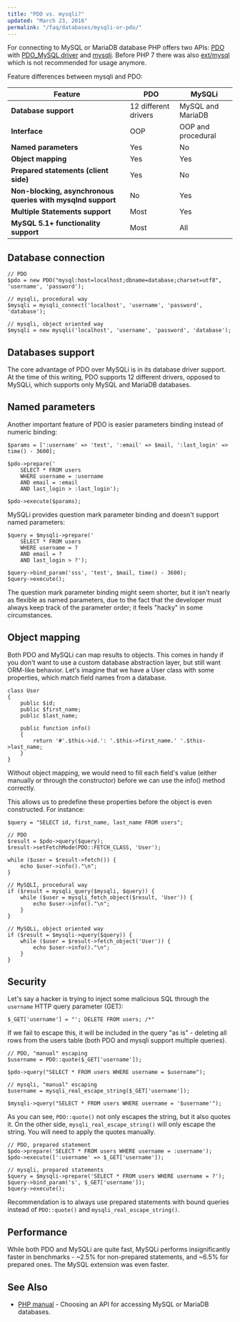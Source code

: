```yaml
---
title: "PDO vs. mysqli?"
updated: "March 23, 2016"
permalink: "/faq/databases/mysqli-or-pdo/"
---
```


For connecting to MySQL or MariaDB database PHP offers two APIs:
[PDO](http://php.net/manual/en/book.pdo.php) with
[PDO_MySQL driver](http://php.net/manual/en/ref.pdo-mysql.php) and
[mysqli](http://php.net/manual/en/book.mysqli.php). Before PHP 7 there was also
[ext/mysql](http://php.net/manual/en/book.mysql.php) which is not recommended for
usage anymore.

Feature differences between mysqli and PDO:

Feature | PDO | MySQLi
--- | --- | ---
**Database support** | 12 different drivers	| MySQL and MariaDB
**Interface** | OOP | OOP and procedural
**Named parameters** | Yes | No
**Object mapping** | Yes | Yes
**Prepared statements (client side)** | Yes | No
**Non-blocking, asynchronous queries with mysqlnd support** | No | Yes
**Multiple Statements support** | Most | Yes
**MySQL 5.1+ functionality support** | Most | All


## Database connection

```php?start_inline=1
// PDO
$pdo = new PDO("mysql:host=localhost;dbname=database;charset=utf8", 'username', 'password');

// mysqli, procedural way
$mysqli = mysqli_connect('localhost', 'username', 'password', 'database');

// mysqli, object oriented way
$mysqli = new mysqli('localhost', 'username', 'password', 'database');
```

## Databases support

The core advantage of PDO over MySQLi is in its database driver support. At the
time of this writing, PDO supports 12 different drivers, opposed to MySQLi,
which supports only MySQL and MariaDB databases.


## Named parameters

Another important feature of PDO is easier parameters binding instead of numeric
binding:

```php?start_inline=1
$params = [':username' => 'test', ':email' => $mail, ':last_login' => time() - 3600];

$pdo->prepare('
    SELECT * FROM users
    WHERE username = :username
    AND email = :email
    AND last_login > :last_login');

$pdo->execute($params);
```

MySQLi provides question mark parameter binding and doesn't support named parameters:

```php?start_inline=1
$query = $mysqli->prepare('
    SELECT * FROM users
    WHERE username = ?
    AND email = ?
    AND last_login > ?');

$query->bind_param('sss', 'test', $mail, time() - 3600);
$query->execute();
```

The question mark parameter binding might seem shorter, but it isn't nearly as
flexible as named parameters, due to the fact that the developer must always keep
track of the parameter order; it feels "hacky" in some circumstances.

## Object mapping

Both PDO and MySQLi can map results to objects. This comes in handy if you don't
want to use a custom database abstraction layer, but still want ORM-like behavior.
Let's imagine that we have a User class with some properties, which match field
names from a database.

```php?start_inline=1
class User
{
    public $id;
    public $first_name;
    public $last_name;

    public function info()
    {
        return '#'.$this->id.': '.$this->first_name.' '.$this->last_name;
    }
}
```

Without object mapping, we would need to fill each field's value (either manually
or through the constructor) before we can use the info() method correctly.

This allows us to predefine these properties before the object is even constructed.
For instance:

```php?start_inline=1
$query = "SELECT id, first_name, last_name FROM users";

// PDO
$result = $pdo->query($query);
$result->setFetchMode(PDO::FETCH_CLASS, 'User');

while ($user = $result->fetch()) {
    echo $user->info()."\n";
}

// MySQLI, procedural way
if ($result = mysqli_query($mysqli, $query)) {
    while ($user = mysqli_fetch_object($result, 'User')) {
        echo $user->info()."\n";
    }
}

// MySQLi, object oriented way
if ($result = $mysqli->query($query)) {
    while ($user = $result->fetch_object('User')) {
        echo $user->info()."\n";
    }
}
```

## Security

Let's say a hacker is trying to inject some malicious SQL through the `username`
HTTP query parameter (GET):

```php?start_inline=1
$_GET['username'] = "'; DELETE FROM users; /*"
```

If we fail to escape this, it will be included in the query "as is" - deleting
all rows from the users table (both PDO and mysqli support multiple queries).

```php?start_inline=1
// PDO, "manual" escaping
$username = PDO::quote($_GET['username']);

$pdo->query("SELECT * FROM users WHERE username = $username");

// mysqli, "manual" escaping
$username = mysqli_real_escape_string($_GET['username']);

$mysqli->query("SELECT * FROM users WHERE username = '$username'");
```

As you can see, `PDO::quote()` not only escapes the string, but it also quotes it.
On the other side, `mysqli_real_escape_string()` will only escape the string. You
will need to apply the quotes manually.

```php?start_inline=1
// PDO, prepared statement
$pdo->prepare('SELECT * FROM users WHERE username = :username');
$pdo->execute([':username' => $_GET['username']);

// mysqli, prepared statements
$query = $mysqli->prepare('SELECT * FROM users WHERE username = ?');
$query->bind_param('s', $_GET['username']);
$query->execute();
```

Recommendation is to always use prepared statements with bound queries instead
of `PDO::quote()` and `mysqli_real_escape_string()`.

## Performance

While both PDO and MySQLi are quite fast, MySQLi performs insignificantly faster
in benchmarks - ~2.5% for non-prepared statements, and ~6.5% for prepared ones.
The MySQL extension was even faster.

## See Also

* [PHP manual](http://php.net/manual/en/mysqlinfo.api.choosing.php) - Choosing
  an API for accessing MySQL or MariaDB databases.
